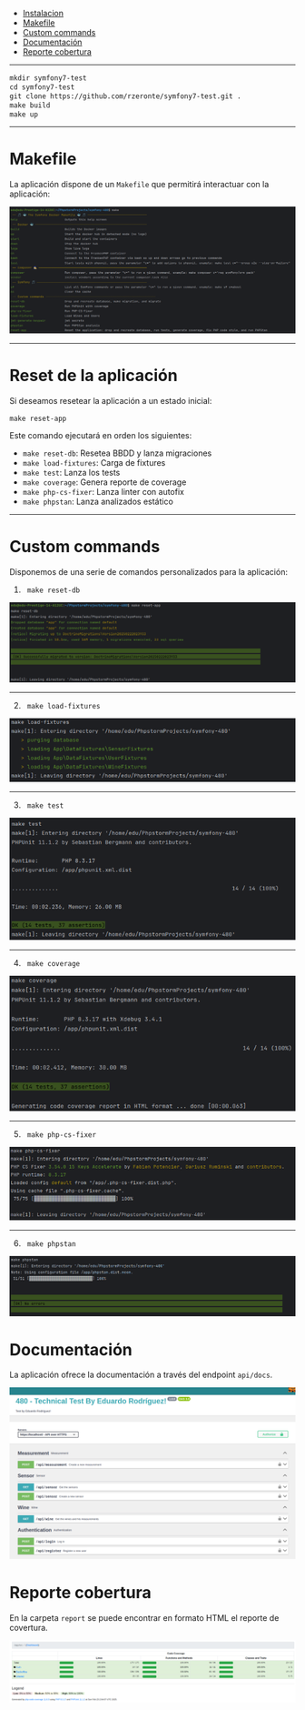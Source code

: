 - [Instalacion](#instalación)
- [Makefile](#makefile)
- [Custom commands](#custom-commands)
- [Documentación](#documentación)
- [Reporte cobertura](#documentación)

---

```
mkdir symfony7-test
cd symfony7-test
git clone https://github.com/rzeronte/symfony7-test.git .
make build
make up
```

---

# Makefile

La aplicación dispone de un `Makefile` que permitirá interactuar con la aplicación:

![Descripción de la imagen](./doc/screenshoot_makefile.png)

---

# Reset de la aplicación

Si deseamos resetear la aplicación a un estado inicial:
```
make reset-app
```

Este comando ejecutará en orden los siguientes:

- `make reset-db`: Resetea BBDD y lanza migraciones
- `make load-fixtures`: Carga de fixtures
- `make test`: Lanza los tests
- `make coverage`: Genera reporte de coverage
- `make php-cs-fixer`: Lanza linter con autofix
- `make phpstan`: Lanza analizados estático

---

# Custom commands

Disponemos de una serie de comandos personalizados para la aplicación:

1) `` make reset-db``

![Descripción de la imagen](./doc/screenshoot_reset_database.png)

---

2) `` make load-fixtures``

![Descripción de la imagen](./doc/screenshoot_load_fixtures.png)

---

3) `` make test``

![Descripción de la imagen](./doc/screenshoot_unittest.png)

---

4) `` make coverage``

![Descripción de la imagen](./doc/screenshoot_cli_coverage.png)

---

5) `` make php-cs-fixer``

![Descripción de la imagen](./doc/screenshoot_csfixer.png)

---

6) `` make phpstan``

![Descripción de la imagen](./doc/screenshoot_phpstan.png)

# Documentación

La aplicación ofrece la documentación a través del endpoint `api/docs`.

![Descripción de la imagen](./doc/screenshoot_swagger.png)


# Reporte cobertura

En la carpeta `report` se puede encontrar en formato HTML el reporte de covertura.

![Descripción de la imagen](./doc/screenshoot_coverage.png)
